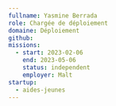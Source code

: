 ```yaml
---
fullname: Yasmine Berrada
role: Chargée de déploiement
domaine: Déploiement
github: 
missions:
  - start: 2023-02-06
    end: 2023-05-06
    status: independent
    employer: Malt
startup:
  - aides-jeunes
---
```

